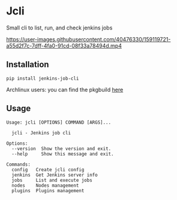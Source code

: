 # Jcli


Small cli to list, run, and check jenkins jobs

https://user-images.githubusercontent.com/40476330/159119721-a55d2f7c-7dff-4fa0-91cd-08f33a78494d.mp4


## Installation

`pip install jenkins-job-cli`

Archlinux users: you can find the pkgbuild [here](https://aur.archlinux.org/packages/jcli)

## Usage

```
Usage: jcli [OPTIONS] COMMAND [ARGS]...

  jcli - Jenkins job cli

Options:
  --version  Show the version and exit.
  --help     Show this message and exit.

Commands:
  config   Create jcli config
  jenkins  Get Jenkins server info
  jobs     List and execute jobs
  nodes    Nodes management
  plugins  Plugins management
```
